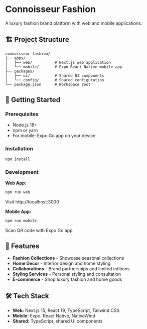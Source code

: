 # Connoisseur Fashion

A luxury fashion brand platform with web and mobile applications.

## 🏗️ Project Structure

```
connoisseur-fashion/
├── apps/
│   ├── web/          # Next.js web application
│   └── mobile/       # Expo React Native mobile app
├── packages/
│   ├── ui/           # Shared UI components
│   └── config/       # Shared configuration
└── package.json      # Workspace root
```

## 🚀 Getting Started

### Prerequisites
- Node.js 18+ 
- npm or yarn
- For mobile: Expo Go app on your device

### Installation

```bash
npm install
```

### Development

**Web App:**
```bash
npm run web
```
Visit http://localhost:3000

**Mobile App:**
```bash
npm run mobile
```
Scan QR code with Expo Go app

## 🎨 Features

- **Fashion Collections** - Showcase seasonal collections
- **Home Decor** - Interior design and home styling
- **Collaborations** - Brand partnerships and limited editions
- **Styling Services** - Personal styling and consultation
- **E-commerce** - Shop luxury fashion and home goods

## 🛠️ Tech Stack

- **Web:** Next.js 15, React 19, TypeScript, Tailwind CSS
- **Mobile:** Expo, React Native, NativeWind
- **Shared:** TypeScript, shared UI components
